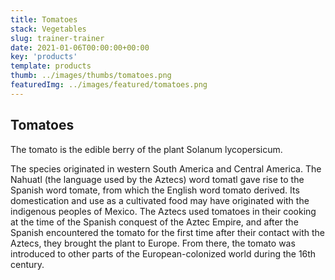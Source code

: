 ```yaml
---
title: Tomatoes
stack: Vegetables
slug: trainer-trainer
date: 2021-01-06T00:00:00+00:00
key: 'products'
template: products
thumb: ../images/thumbs/tomatoes.png
featuredImg: ../images/featured/tomatoes.png
---
```

## Tomatoes

The tomato is the edible berry of the plant Solanum lycopersicum.

The species originated in western South America and Central America. The Nahuatl (the language used by the Aztecs) word tomatl gave rise to the Spanish word tomate, from which the English word tomato derived. Its domestication and use as a cultivated food may have originated with the indigenous peoples of Mexico. The Aztecs used tomatoes in their cooking at the time of the Spanish conquest of the Aztec Empire, and after the Spanish encountered the tomato for the first time after their contact with the Aztecs, they brought the plant to Europe. From there, the tomato was introduced to other parts of the European-colonized world during the 16th century.
